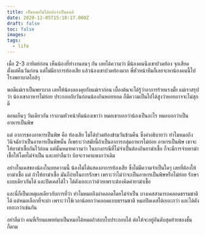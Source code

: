 ```yaml
---
title: เป็นหมอไม่ได้แปลว่าเป็นคนดี
date: 2020-12-05T15:18:17.000Z
draft: false
toc: false
images:
tags:
  - life
---
```


เมื่อ 2-3 อาทิตย์ก่อน เห็นน้องที่ทำงานลนๆ กัน เลยได้ความว่า มีน้องคนนึงเขาปวดท้อง จุกเสียด ตั้งแต่คืนวันก่อน แต่ไม่มีอาการท้องเสีย แล้วน้องเขาปวดท้องมาก พี่หัวหน้าทีมก็เลยจะหาน้องคนนี้ไปโรงพยาบาลใกล้ๆ

พอดีแม่เราเป็นพยาบาล เลยให้น้องลองคุยกับแม่เราก่อน เบื้องต้นจะได้รู้ว่าอาการร้ายแรงมั้ย แม่เราสรุปว่า น้องเขาอาหารไม่ย่อย ประกอบกับวันก่อนน้องกินหอยทอด ก็มีความเป็นไปได้สูงว่าหอยอาจจะไม่สุกดี

ตอนเย็นๆ วันเดียวกัน เราถามหัวหน้าทีมน้องเขาว่า หมอเขาบอกว่าน้องเป็นอะไร หมอบอกว่าเป็น อาหารเป็นพิษ

แต่ อาการของอาหารเป็นพิษ คือ ท้องเสีย ไม่ได้ปวดท้องข้ามวันข้ามคืน ซึ่งคำอธิบายว่า ทำไมหมอถึงวินิจฉัยว่าเป็นอาหารเป็นพิษนั้น ก็เพราะว่าสมัยนี้ถ้าเป็นอาการกลุ่มอาหารไม่ย่อย อาหารเป็นพิษ เขาจะให้ยาฆ่าเชื้อกันไว้ก่อน แต่นั้นหมายความว่า ในบางกรณีที่ไม่จำเป็นต้องกินยาฆ่าเชื้อ ก็จะมีการจ่ายยาฆ่าเชื้อให้โดยไม่จำเป็น และอย่าลืมว่า บิลจะราคาแพงกว่าเดิม

อย่างในเคสของน้องในบทความนี้ น้องไม่ได้แสดงอาการท้องเสีย ซึ่งไม่มีความจำเป็นใดๆ เลยที่ต้องให้ยาฆ่าเชื้อ แต่ ถ้าให้ยาฆ่าเชื้อ มันก็ง่ายในการรักษา เพราะว่าไม่ว่าจะเป็นอาหารเป็นพิษหรือไม่ย่อย รักษาแบบเดียวกันได้ และปิดเคสได้ไว ได้ตังเยอะกว่าด้วยเพราะต้องคิดค่ายาฆ่าเชื้อ

และนี่ก็เป็นเหตุผลเดียวกับการที่ว่า ทำไมหมอถึงผ่าคลอดโดยไม่จำเป็น บางเคสสามารถคลอดธรรมชาติได้ แต่หมอเลือกที่จะผ่า เพราะว่าใช้เวลาน้อยกว่าคลอดแบบธรรมชาติ หมอปิดเคสได้เยอะกว่า และได้ตังเยอะกว่าเช่นกัน

อย่าลืมว่า คนที่เรียนแพทย์มาเป็นหมอได้หมดถ้าสอบใบประกอบได้ ต่อให้จะอยู่อันดับสุดท้ายของชั้นก็ตาม
